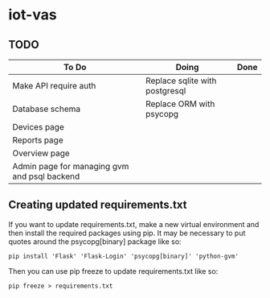 # iot-vas

## TODO

|To Do|Doing|Done|
|-|-|-|
|Make API require auth|Replace sqlite with postgresql||
|Database schema|Replace ORM with psycopg||
|Devices page|||
|Reports page|||
|Overview page|||
|Admin page for managing gvm and psql backend|||

## Creating updated requirements.txt

If you want to update requirements.txt, make a new virtual environment and then install the required packages using pip. It may be necessary to put quotes around the psycopg[binary] package like so:

```shell
pip install 'Flask' 'Flask-Login' 'psycopg[binary]' 'python-gvm'
```

Then you can use pip freeze to update requirements.txt like so:

```shell
pip freeze > requirements.txt
```
